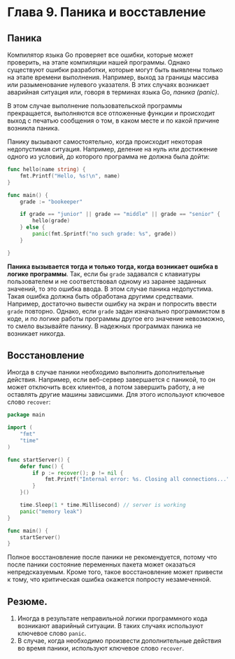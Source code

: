 # Глава 9. Паника и восставление
## Паника
Компилятор языка Go проверяет все ошибки, которые может проверить, на этапе компиляции нашей программы. Однако существуют ошибки разработки, которые могут быть выявлены только на этапе времени выполнения. Например, выход за границы массива или разыменование нулевого указателя. В этих случаях возникает аварийная ситуация или, говоря в терминах языка Go, *паника (panic)*. 

В этом случае выполнение пользовательской программы прекращается, выполняются все отложенные функции и происходит выход с печатью сообщения о том, в каком месте и по какой причине возникла паника. 

Панику вызывают самостоятельно, когда происходит некоторая недопустимая ситуация. Например, деление на нуль или достижение одного из условий, до которого программа не должна была дойти:

```go {.example_for_playground .example_for_playground_006}
func hello(name string) {
    fmt.Printf("Hello, %s!\n", name)
}

func main() {
    grade := "bookeeper"

    if grade == "junior" || grade == "middle" || grade == "senior" {
        hello(grade)
    } else {
        panic(fmt.Sprintf("no such grade: %s", grade))
    }

}
```

**Паника вызывается тогда и только тогда, когда возникает ошибка в логике программы**. Так, если бы `grade` задавался с клавиатуры пользователем и не соответствовал одному из заранее заданных значений, то это ошибка ввода. В этом случае паника недопустима. Такая ошибка должна быть обработана другими средствами. Например, достаточно вывести ошибку на экран и попросить ввести `grade` повторно. Однако, если `grade` задан изначально программистом в коде, и по логике работы программы другое его значение невозможно, то смело вызывайте панику. В надежных программах паника не возникает никогда.

## Восстановление
Иногда в случае паники необходимо выполнить дополнительные действия. Например, если веб-сервер завершается с паникой, то он может отключить всех клиентов, а потом завершить работу, а не оставлять другие машины зависшими. Для этого используют ключевое слово `recover`:

```go {.example_for_playground .example_for_playground_007}
package main

import (
    "fmt"
    "time"
)

func startServer() {
    defer func() {
        if p := recover(); p != nil {
            fmt.Printf("Internal error: %s. Closing all connections...", p)
        }
    }()

    time.Sleep(1 * time.Millisecond) // server is working
    panic("memory leak")
}

func main() {
    startServer()
}
```

Полное восстановление после паники не рекомендуется, потому что после паники состояние переменных пакета может оказаться непредсказуемым. Кроме того, такое восстановление может привести к тому, что критическая ошибка окажется попросту незамеченной.

## Резюме. 
1. Иногда в результате неправильной логики программного кода возникают аварийный ситуации. В таких случаях используют ключевое слово `panic`. 
2. В случае, когда необходимо произвести дополнительные действия во время паники, используют ключевое слово `recover`.
